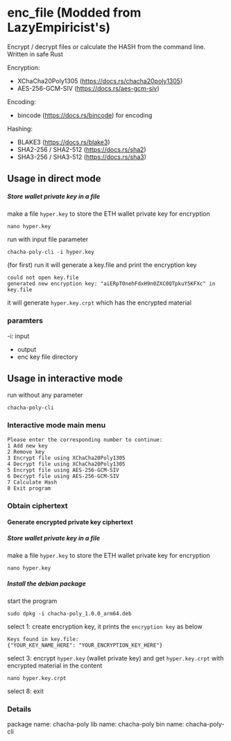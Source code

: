 # enc_file (Modded from LazyEmpiricist's)

Encrypt / decrypt files or calculate the HASH from the command line. Written in safe Rust

Encryption:
- XChaCha20Poly1305 (https://docs.rs/chacha20poly1305)
- AES-256-GCM-SIV (https://docs.rs/aes-gcm-siv)

Encoding:
- bincode (https://docs.rs/bincode) for encoding 

Hashing:
- BLAKE3 (https://docs.rs/blake3)
- SHA2-256 / SHA2-512 (https://docs.rs/sha2)
- SHA3-256 / SHA3-512 (https://docs.rs/sha3)

## Usage in direct mode
##### Store wallet private key in a file
make a file `hyper.key` to store the ETH wallet private key for encryption
```
nano hyper.key
```
run with input file parameter
```
chacha-poly-cli -i hyper.key
```
(for first) run it will generate a key.file and print the encryption key
```
could not open key.file
generated new encryption key: "aiERpT0nehFdxH9n0ZXC0QTpkuY5KFXc" in key.file
```
it will generate `hyper.key.crpt` which has the encrypted material

### paramters
-i: input
- output
- enc key file directory



## Usage in interactive mode
run without any parameter
```
chacha-poly-cli
```
### Interactive mode main menu
```
Please enter the corresponding number to continue:
1 Add new key
2 Remove key
3 Encrypt file using XChaCha20Poly1305
4 Decrypt file using XChaCha20Poly1305
5 Encrypt file using AES-256-GCM-SIV
6 Decrypt file using AES-256-GCM-SIV
7 Calculate Hash
8 Exit program
```


### Obtain ciphertext
#### Generate encrypted private key ciphertext
##### Store wallet private key in a file
make a file `hyper.key` to store the ETH wallet private key for encryption
```
nano hyper.key
```
##### Install the debian package
start the program
```
sudo dpkg -i chacha-poly_1.0.0_arm64.deb
```
select 1: create encryption key, it prints the `encryption key` as below
```
Keys found in key.file:
{"YOUR_KEY_NAME_HERE": "YOUR_ENCRYPTION_KEY_HERE"}
```
select 3: encrypt `hyper.key` (wallet private key) and get `hyper.key.crpt` with encrypted material in the content
```
nano hyper.key.crpt 
```
select 8: exit

### Details
package name: chacha-poly
lib name: chacha-poly
bin name: chacha-poly-cli